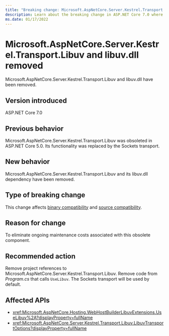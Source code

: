 ```yaml
---
title: "Breaking change: Microsoft.AspNetCore.Server.Kestrel.Transport.Libuv and libuv.dll removed"
description: Learn about the breaking change in ASP.NET Core 7.0 where Microsoft.AspNetCore.Server.Kestrel.Transport.Libuv and libuv.dll have been removed.
ms.date: 01/17/2022
---
```


# Microsoft.AspNetCore.Server.Kestrel.Transport.Libuv and libuv.dll removed

Microsoft.AspNetCore.Server.Kestrel.Transport.Libuv and libuv.dll have been removed.

## Version introduced

ASP.NET Core 7.0

## Previous behavior

Microsoft.AspNetCore.Server.Kestrel.Transport.Libuv was obsoleted in ASP.NET Core 5.0. Its functionality was replaced by the Sockets transport.

## New behavior

Microsoft.AspNetCore.Server.Kestrel.Transport.Libuv and its libuv.dll dependency have been removed.

## Type of breaking change

This change affects [binary compatibility](../../categories.md#binary-compatibility) and [source compatibility](../../categories.md#source-compatibility).

## Reason for change

To eliminate ongoing maintenance costs associated with this obsolete component.

## Recommended action

Remove project references to Microsoft.AspNetCore.Server.Kestrel.Transport.Libuv. Remove code from *Program.cs* that calls `UseLibuv`. The Sockets transport will be used by default.

## Affected APIs

* <xref:Microsoft.AspNetCore.Hosting.WebHostBuilderLibuvExtensions.UseLibuv%2A?displayProperty=fullName>
* <xref:Microsoft.AspNetCore.Server.Kestrel.Transport.Libuv.LibuvTransportOptions?displayProperty=fullName>
